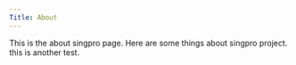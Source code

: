 ```yaml
---
Title: About
---
```


This is the about singpro page. Here are some things about singpro project.
this is another test.

